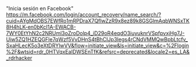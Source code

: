 "Inicia sesión en Facebook" https://m.facebook.com/login/account_recovery/name_search/?cuid=AYgMdOBS7EWfRo1mRPDraX7QflwZzR9x8ez89k8GSGlmAqbWNSxTK8H4hLK-en0bKcI1A-EWACB-7WY0EtYhN2c2NRUml3oZroDolp4_iD29oR4eqdO3iuyuknrVSpfpvxjHg7J-Uiw5ZQ1HZEQGFle7qWzf5VvDHnS4tBhCIJp3Iegs4rCNdVMMQwBpbLtcfv_SxaHLecK5o3eXtDRYlwVV&flow=initiate_view&ls=initiate_view&c=%2Flogin%2F&wtsid=rdr_0HTVqxEaIDWSEnTfK&refsrc=deprecated&locale2=es_LA&_rdrhacker
